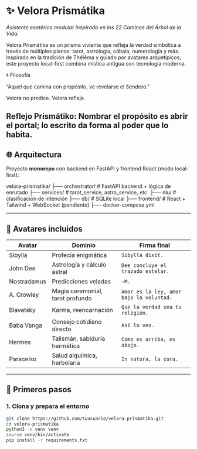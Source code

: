 # ✨ Velora Prismátika

_Asistente esotérico modular inspirado en los 22 Caminos del Árbol de la Vida._

Velora Prismátika es un prisma viviente que refleja la verdad simbólica a través de múltiples planos: tarot, astrología, cábala, numerología y más. Inspirado en la tradición de Thélēma y guiado por avatares arquetípicos, este proyecto local-first combina mística antigua con tecnología moderna.

🌀 Filosofía

“Aquel que camina con propósito, ve revelarse el Sendero.”

Velora no predice. Velora refleja.

Reflejo Prismátiko:
Nombrar el propósito es abrir el portal; lo escrito da forma al poder que lo habita.
---

## 🌐 Arquitectura

Proyecto **monorepo** con backend en FastAPI y frontend React (modo local-first):

velora-prismatika/
├── orchestrator/      # FastAPI backend + lógica de enrutado
├── services/          # tarot_service, astro_service, etc.
├── nlu/               # clasificación de intención
├── db/                # SQLite local
├── frontend/          # React + Tailwind + WebSocket (pendiente)
├── docker-compose.yml

---

## 🔮 Avatares incluidos

| Avatar         | Dominio                          | Firma final                              |
|----------------|----------------------------------|------------------------------------------|
| Sibylla        | Profecía enigmática              | `Sibylla dixit.`                         |
| John Dee       | Astrología y cálculo astral      | `Dee concluye el trazado estelar.`       |
| Nostradamus    | Predicciones veladas             | `—M.`                                    |
| A. Crowley     | Magia ceremonial, tarot profundo | `Amor es la ley, amor bajo la voluntad.` |
| Blavatsky      | Karma, reencarnación             | `Que la verdad sea tu religión.`         |
| Baba Vanga     | Consejo cotidiano directo        | `Así lo veo.`                            |
| Hermes         | Talismán, sabiduría hermética    | `Como es arriba, es abajo.`              |
| Paracelso      | Salud alquímica, herbolaria      | `In natura, la cura.`                    |

---

## 🧪 Primeros pasos

### 1. Clona y prepara el entorno

```bash
git clone https://github.com/tuusuario/velora-prismatika.git
cd velora-prismatika
python3 -m venv venv
source venv/bin/activate
pip install -r requirements.txt